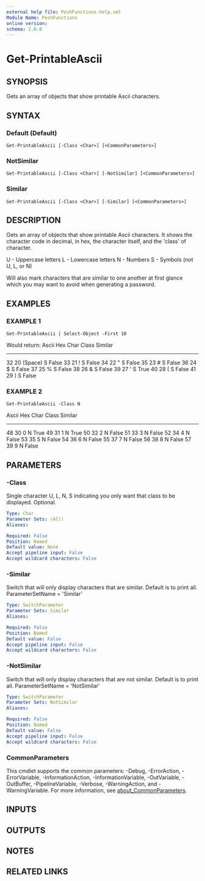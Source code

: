 ```yaml
---
external help file: PoshFunctions-help.xml
Module Name: PoshFunctions
online version:
schema: 2.0.0
---
```


# Get-PrintableAscii

## SYNOPSIS
Gets an array of objects that show printable Ascii characters.

## SYNTAX

### Default (Default)
```
Get-PrintableAscii [-Class <Char>] [<CommonParameters>]
```

### NotSimilar
```
Get-PrintableAscii [-Class <Char>] [-NotSimilar] [<CommonParameters>]
```

### Similar
```
Get-PrintableAscii [-Class <Char>] [-Similar] [<CommonParameters>]
```

## DESCRIPTION
Gets an array of objects that show printable Ascii characters.
It shows the character code in decimal,
in hex, the character itself, and the 'class' of character.

U - Uppercase letters
L - Lowercase letters
N - Numbers
S - Symbols (not U, L, or N)

Will also mark characters that are similar to one another at first glance which you may want to avoid when generating a password.

## EXAMPLES

### EXAMPLE 1
```
Get-PrintableAscii | Select-Object -First 10
```

Would return:
Ascii Hex Char    Class Similar
----- --- ----    ----- -------
   32 20  (Space) S       False
   33 21  ! 
S       False
   34 22  "       S       False
   35 23  #       S       False
   36 24  $       S       False
   37 25  %       S       False
   38 26  &       S       False
   39 27  '       S        True
   40 28  (       S       False
   41 29  )       S       False

### EXAMPLE 2
```
Get-PrintableAscii -Class N
```

Ascii Hex Char Class Similar
----- --- ---- ----- -------
   48 30     0 N        True
   49 31     1 N        True
   50 32     2 N       False
   51 33     3 N       False
   52 34     4 N       False
   53 35     5 N       False
   54 36     6 N       False
   55 37     7 N       False
   56 38     8 N       False
   57 39     9 N       False

## PARAMETERS

### -Class
Single character U, L, N, S indicating you only want that class to be displayed.
Optional.

```yaml
Type: Char
Parameter Sets: (All)
Aliases:

Required: False
Position: Named
Default value: None
Accept pipeline input: False
Accept wildcard characters: False
```

### -Similar
Switch that will only display characters that are similar.
Default is to print all.
ParameterSetName = 'Similar'

```yaml
Type: SwitchParameter
Parameter Sets: Similar
Aliases:

Required: False
Position: Named
Default value: False
Accept pipeline input: False
Accept wildcard characters: False
```

### -NotSimilar
Switch that will only display characters that are not similar.
Default is to print all.
ParameterSetName = 'NotSimilar'

```yaml
Type: SwitchParameter
Parameter Sets: NotSimilar
Aliases:

Required: False
Position: Named
Default value: False
Accept pipeline input: False
Accept wildcard characters: False
```

### CommonParameters
This cmdlet supports the common parameters: -Debug, -ErrorAction, -ErrorVariable, -InformationAction, -InformationVariable, -OutVariable, -OutBuffer, -PipelineVariable, -Verbose, -WarningAction, and -WarningVariable. For more information, see [about_CommonParameters](http://go.microsoft.com/fwlink/?LinkID=113216).

## INPUTS

## OUTPUTS

## NOTES

## RELATED LINKS
